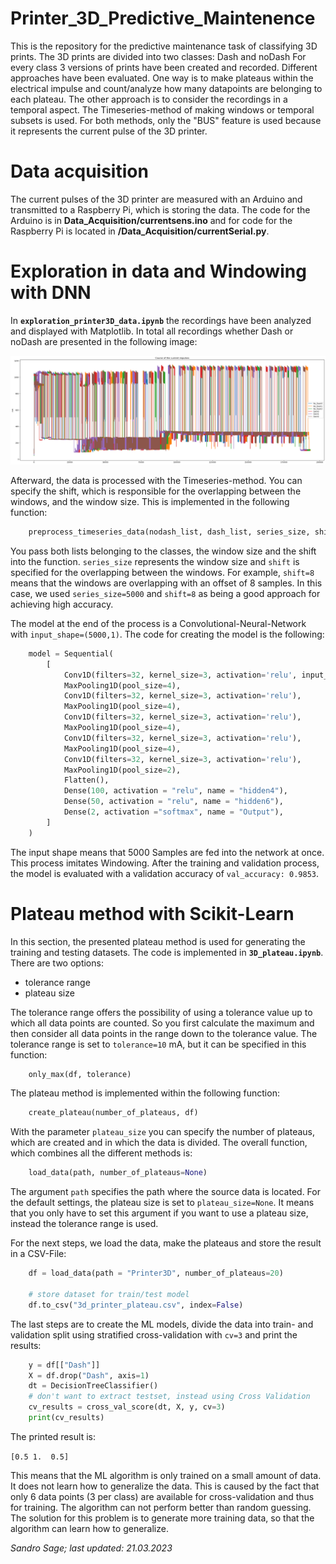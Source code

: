 # Printer_3D_Predictive_Maintenence

This is the repository for the predictive maintenance task of classifying 3D prints. The 3D prints are divided into two classes: Dash and noDash
For every class 3 versions of prints have been created and recorded. Different approaches have been evaluated. One way is to make plateaus within the electrical impulse and count/analyze how many datapoints are belonging to each plateau. The other approach is to consider the recordings in a temporal aspect. The Timeseries-method of making windows or temporal subsets is used. For both methods, only the "BUS" feature is used because it represents the current pulse of the 3D printer.

# Data acquisition
The current pulses of the 3D printer are measured with an Arduino and transmitted to a Raspberry Pi, which is storing the data. The code for the Arduino is in 
**Data_Acquisition/currentsens.ino** and for code for the Raspberry Pi is located in **/Data_Acquisition/currentSerial.py**.

# Exploration in data and Windowing with DNN

In **`exploration_printer3D_data.ipynb`** the recordings have been analyzed and displayed with Matplotlib. In total all recordings whether Dash or noDash are presented in the following image:

![CurrentPulses](current_impulse_all.png)

Afterward, the data is processed with the Timeseries-method. You can specify the shift, which is responsible for the overlapping between the windows, and the window size. This is implemented in the following function:

```python
    preprocess_timeseries_data(nodash_list, dash_list, series_size, shift)
```

You pass both lists belonging to the classes, the window size and the shift into the function. ``series_size`` represents the window size and ``shift`` is specified for the overlapping between the windows. For example, `shift=8` means that the windows are overlapping with an offset of 8 samples. In this case, we used ``series_size=5000`` and `shift=8` as being a good approach for achieving high accuracy.

The model at the end of the process is a Convolutional-Neural-Network with ``input_shape=(5000,1)``. The code for creating the model is the following:

```python
    model = Sequential(
        [
            Conv1D(filters=32, kernel_size=3, activation='relu', input_shape=(5000,1)),
            MaxPooling1D(pool_size=4),
            Conv1D(filters=32, kernel_size=3, activation='relu'),
            MaxPooling1D(pool_size=4),
            Conv1D(filters=32, kernel_size=3, activation='relu'),
            MaxPooling1D(pool_size=4),
            Conv1D(filters=32, kernel_size=3, activation='relu'),
            MaxPooling1D(pool_size=4),
            Conv1D(filters=32, kernel_size=3, activation='relu'),
            MaxPooling1D(pool_size=2),
            Flatten(),
            Dense(100, activation = "relu", name = "hidden4"),
            Dense(50, activation = "relu", name = "hidden6"),
            Dense(2, activation ="softmax", name = "Output"),
        ]
    )
```

The input shape means that 5000 Samples are fed into the network at once. This process imitates Windowing. After the training and validation process, the model is evaluated with a validation accuracy of ``val_accuracy: 0.9853``.

# Plateau method with Scikit-Learn
In this section, the presented plateau method is used for generating the training and testing datasets. The code is implemented in **`3D_plateau.ipynb`**. There are two options:

- tolerance range
- plateau size

The tolerance range offers the possibility of using a tolerance value up to which all data points are counted. So you first calculate the maximum and then consider all data points in the range down to the tolerance value. The tolerance range is set to ``tolerance=10`` mA, but it can be specified in this function:

```python 
    only_max(df, tolerance)
```

The plateau method is implemented within the following function:

```python 
    create_plateau(number_of_plateaus, df)
```
With the parameter ``plateau_size`` you can specify the number of plateaus, which are created and in which the data is divided.
The overall function, which combines all the different methods is:


```python 
    load_data(path, number_of_plateaus=None)
```

The argument ``path`` specifies the path where the source data is located. For the default settings, the plateau size is set to ``plateau_size=None``. It means that you only have to set this argument if you want to use a plateau size, instead the tolerance range is used.

For the next steps, we load the data, make the plateaus and store the result in a CSV-File:

```python 
    df = load_data(path = "Printer3D", number_of_plateaus=20)

    # store dataset for train/test model
    df.to_csv("3d_printer_plateau.csv", index=False)
```

The last steps are to create the ML models, divide the data into train- and validation split using stratified cross-validation with ``cv=3`` and print the results:

```python
    y = df[["Dash"]]
    X = df.drop("Dash", axis=1)
    dt = DecisionTreeClassifier()
    # don't want to extract testset, instead using Cross Validation
    cv_results = cross_val_score(dt, X, y, cv=3)
    print(cv_results)
```

The printed result is:

``[0.5 1.  0.5]``

This means that the ML algorithm is only trained on a small amount of data. It does not learn how to generalize the data. This is caused by the fact that only 6 data points (3 per class) are available for cross-validation and thus for training. The algorithm can not perform better than random guessing. The solution for this problem is to generate more training data, so that the algorithm can learn how to generalize.

*Sandro Sage; last updated: 21.03.2023*